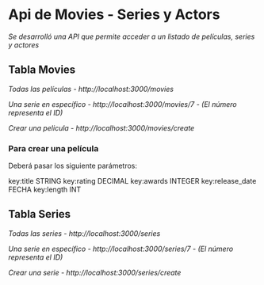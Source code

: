 # Api de Movies - Series y Actors

_Se desarrolló una API que permite acceder a un listado de películas, series y actores_

## Tabla Movies

_Todas las películas - http://localhost:3000/movies_

_Una serie en específico - http://localhost:3000/movies/7 - (El número representa el ID)_

_Crear una pelicula - http://localhost:3000/movies/create_

### Para crear una película ###

Deberá pasar los siguiente parámetros:

key:title   STRING
key:rating  DECIMAL
key:awards  INTEGER
key:release_date  FECHA
key:length  INT

## Tabla Series

_Todas las series - http://localhost:3000/series_

_Una serie en específico - http://localhost:3000/series/7 - (El número representa el ID)_

_Crear una serie - http://localhost:3000/series/create_

